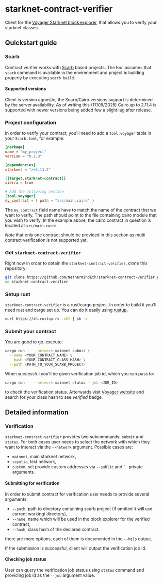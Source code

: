 # starknet-contract-verifier

Client for the [Voyager Starknet block explorer](https://voyager.online), that allows you to verify your starknet classes.

## Quickstart guide

### Scarb

Contract verifier works with [Scarb](https://docs.swmansion.com/scarb) based projects. The tool assumes that `scarb` command is available in the envirenment and project is building properly by executing `scarb build`.

#### Supported versions

Client is version agnostic, the Scarb/Cairo versions support is determined by the server availability. As of writing this (17/05/2025) Cairo up to 2.11.4 is supported with newer versions being added few a slight lag after release.

### Project configuration

In order to verify your contract, you'll need to add a `tool.voyager` table in your `Scarb.toml`, for example:

```toml
[package]
name = "my_project"
version = "0.1.0"

[dependencies]
starknet = ">=2.11.2"

[[target.starknet-contract]]
sierra = true

# Add the following section
[tool.voyager]
my_contract = { path = "src/main.cairo" }
```

The `my_contract` field name have to match the name of the contract that we want to verify. The path should point to the file containing cairo module that you wish to verify. In the example above, the cairo contract in question is located at `src/main.cairo`.

*Note* that only one contract should be provided in this section as multi contract verification is not supported yet.

### Get `starknet-contract-verifier`

Right now in order to obtain the `starknet-contract-verifier`, clone this repository:

``` bash
git clone https://github.com/NethermindEth/starknet-contract-verifier.git
cd starknet-contract-verifier
```

### Setup rust

`starknet-contract-verifier` is a rust/cargo project. In order to build it you'll need rust and cargo set up. You can do it easily using [rustup](https://rustup.rs/).

```bash
curl https://sh.rustup.rs -sSf | sh -s
```

### Submit your contract

You are good to go, execute:

``` bash
cargo run -- --network mainnet submit \
  --name <YOUR_CONTRACT_NAME> \
  --hash <YOUR_CONTRACT_CLASS_HASH> \
  --path <PATH_TO_YOUR_SCARB_PROJECT>
```

When successful you'll be given verification job id, which you can pass to:

``` bash
cargo run -- --network mainnet status --job <JOB_ID>
```

to check the verification status. Afterwards visit [Voyager website](https://sepolia.voyager.online/) and search for your class hash to see *verified* badge.

## Detailed information

### Verification

`starknet-contract-verifier` provides two subcommands: `submit` and `status`. For both cases user needs to select the network with which they want to interact via the `--network` argument. Possible cases are:

- `mainnet`, main starknet network,
- `sepolia`, test network,
- `custom`, set provide custom addresses via `--public` and `--private arguments.

#### Submitting for verification

In order to submit contract for verification user needs to provide several arguments:

- `--path`, path to directory containing scarb project (If omitted it will use current workingi directory),
- `--name`, name which will be used in the block explorer for the verified contract,
- `--hash`, class hash of the declared contract.

there are more options, each of them is documented in the `--help` output.

If the submission is successful, client will output the verification job id.

#### Checking job status

User can query the verification job status using `status` command and providing job id as the `--job` argument value.
